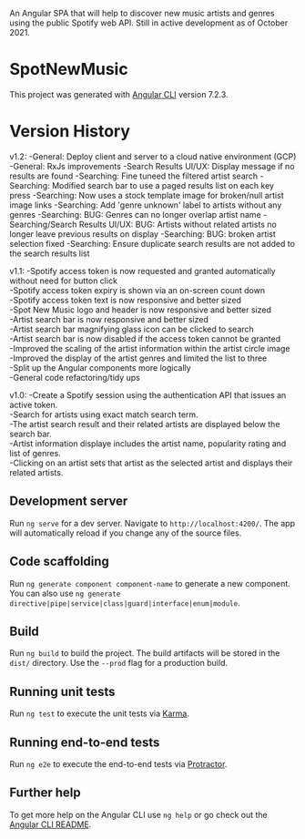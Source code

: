 An Angular SPA that will help to discover new music artists and genres using the public Spotify web API. Still in active development as of October 2021.

# SpotNewMusic

This project was generated with [Angular CLI](https://github.com/angular/angular-cli) version 7.2.3.

# Version History
v1.2:
-General: Deploy client and server to a cloud native environment (GCP)
-General: RxJs improvements
-Search Results UI/UX: Display message if no results are found
-Searching: Fine tuneed the filtered artist search
-Searching: Modified search bar to use a paged results list on each key press
-Searching: Now uses a stock template image for broken/null artist image links
-Searching: Add 'genre unknown' label to artists without any genres
-Searching: BUG: Genres can no longer overlap artist name
-Searching/Search Results UI/UX: BUG: Artists without related artists no longer leave previous results on display
-Searching: BUG: broken artist selection fixed
-Searching: Ensure duplicate search results are not added to the search results list

v1.1:
-Spotify access token is now requested and granted automatically without need for button click  
-Spotify access token expiry is shown via an on-screen count down  
-Spotify access token text is now responsive and better sized  
-Spot New Music logo and header is now responsive and better sized  
-Artist search bar is now responsive and better sized  
-Artist search bar magnifying glass icon can be clicked to search  
-Artist search bar is now disabled if the access token cannot be granted  
-Improved the scaling of the artist information within the artist circle image  
-Improved the display of the artist genres and limited the list to three  
-Split up the Angular components more logically  
-General code refactoring/tidy ups

v1.0:
-Create a Spotify session using the authentication API that issues an active token.  
-Search for artists using exact match search term.  
-The artist search result and their related artists are displayed below the search bar.  
-Artist information displaye includes the artist name, popularity rating and list of genres.  
-Clicking on an artist sets that artist as the selected artist and displays their related artists.

## Development server

Run `ng serve` for a dev server. Navigate to `http://localhost:4200/`. The app will automatically reload if you change any of the source files.

## Code scaffolding

Run `ng generate component component-name` to generate a new component. You can also use `ng generate directive|pipe|service|class|guard|interface|enum|module`.

## Build

Run `ng build` to build the project. The build artifacts will be stored in the `dist/` directory. Use the `--prod` flag for a production build.

## Running unit tests

Run `ng test` to execute the unit tests via [Karma](https://karma-runner.github.io).

## Running end-to-end tests

Run `ng e2e` to execute the end-to-end tests via [Protractor](http://www.protractortest.org/).

## Further help

To get more help on the Angular CLI use `ng help` or go check out the [Angular CLI README](https://github.com/angular/angular-cli/blob/master/README.md).
